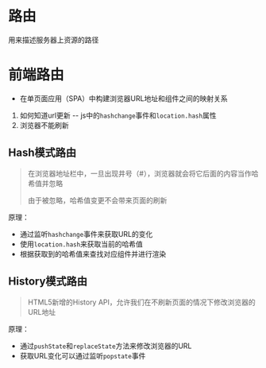 # 路由

用来描述服务器上资源的路径

# 前端路由

- 在单页面应用（SPA）中构建浏览器URL地址和组件之间的映射关系

1. 如何知道url更新 -- js中的`hashchange`事件和`location.hash`属性
2. 浏览器不能刷新

## Hash模式路由

> 在浏览器地址栏中，一旦出现井号（#），浏览器就会将它后面的内容当作哈希值并忽略
> 
> 由于被忽略，哈希值变更不会带来页面的刷新

原理：
- 通过监听`hashchange`事件来获取URL的变化
- 使用`location.hash`来获取当前的哈希值
- 根据获取到的哈希值来查找对应组件并进行渲染

## History模式路由

> HTML5新增的History API，允许我们在不刷新页面的情况下修改浏览器的URL地址

原理：
- 通过`pushState`和`replaceState`方法来修改浏览器的URL
- 获取URL变化可以通过监听`popstate`事件